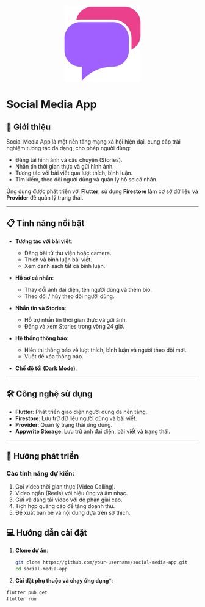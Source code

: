 <p align="center">
  <img src="assets/images/logo.png" alt="Logo" width="200">
</p>

# Social Media App

## 🌟 Giới thiệu
Social Media App là một nền tảng mạng xã hội hiện đại, cung cấp trải nghiệm tương tác đa dạng, cho phép người dùng:
- Đăng tải hình ảnh và câu chuyện (Stories).
- Nhắn tin thời gian thực và gửi hình ảnh.
- Tương tác với bài viết qua lượt thích, bình luận.
- Tìm kiếm, theo dõi người dùng và quản lý hồ sơ cá nhân.

Ứng dụng được phát triển với **Flutter**, sử dụng **Firestore** làm cơ sở dữ liệu và **Provider** để quản lý trạng thái.

---

## 📋 Tính năng nổi bật
- **Tương tác với bài viết**:
  - Đăng bài từ thư viện hoặc camera.
  - Thích và bình luận bài viết.
  - Xem danh sách tất cả bình luận.
  
- **Hồ sơ cá nhân**:
  - Thay đổi ảnh đại diện, tên người dùng và thêm bio.
  - Theo dõi / hủy theo dõi người dùng.

- **Nhắn tin và Stories**:
  - Hỗ trợ nhắn tin thời gian thực và gửi ảnh.
  - Đăng và xem Stories trong vòng 24 giờ.

- **Hệ thống thông báo**:
  - Hiển thị thông báo về lượt thích, bình luận và người theo dõi mới.
  - Vuốt để xóa thông báo.

- **Chế độ tối (Dark Mode)**.

---

## 🛠️ Công nghệ sử dụng
- **Flutter**: Phát triển giao diện người dùng đa nền tảng.
- **Firestore**: Lưu trữ dữ liệu người dùng và bài viết.
- **Provider**: Quản lý trạng thái ứng dụng.
- **Appwrite Storage**: Lưu trữ ảnh đại diện, bài viết và trạng thái.

---

## 🚀 Hướng phát triển
### Các tính năng dự kiến:
1. Gọi video thời gian thực (Video Calling).
2. Video ngắn (Reels) với hiệu ứng và âm nhạc.
3. Gửi và đăng tải video với độ phân giải cao.
4. Tích hợp quảng cáo để tăng doanh thu.
5. Đề xuất bạn bè và nội dung dựa trên sở thích.

## 💻 Hướng dẫn cài đặt
1. **Clone dự án**:
   ```bash
   git clone https://github.com/your-username/social-media-app.git
   cd social-media-app
2. **Cài đặt phụ thuộc và chạy ứng dụng***:
  ```bash
  flutter pub get
  flutter run
